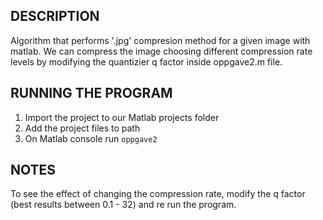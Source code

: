 ## DESCRIPTION

Algorithm that performs '.jpg' compresion method for a given image with matlab. We can compress the image choosing different compression rate levels by modifying the quantizier q factor inside oppgave2.m file.

## RUNNING THE PROGRAM

1.  Import the project to our Matlab projects folder
2. Add the project files to path
3. On Matlab console run
`oppgave2`

## NOTES
To see the effect of changing the compression rate, modify the q factor (best results between 0.1 - 32) and re run the program.
